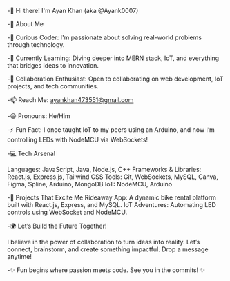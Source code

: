 -👋 Hi there! I'm Ayan Khan (aka @Ayank0007)

-🚀 About Me

-👀 Curious Coder: I'm passionate about solving real-world problems through technology.

-🌱 Currently Learning: Diving deeper into MERN stack, IoT, and everything that bridges ideas to innovation.

-💞️ Collaboration Enthusiast: Open to collaborating on web development, IoT projects, and tech communities.

-📫 Reach Me: ayankhan473551@gmail.com

-😄 Pronouns: He/Him

-⚡ Fun Fact: I once taught IoT to my peers using an Arduino, and now I’m controlling LEDs with NodeMCU via WebSockets!

-💻 Tech Arsenal

Languages: JavaScript, Java, Node.js, C++
Frameworks & Libraries: React.js, Express.js, Tailwind CSS
Tools: Git, WebSockets, MySQL, Canva, Figma, Spline, Arduino, MongoDB
IoT: NodeMCU, Arduino

-🌟 Projects That Excite Me
Rideaway App: A dynamic bike rental platform built with React.js, Express, and MySQL.
IoT Adventures: Automating LED controls using WebSocket and NodeMCU.

-🌍 Let’s Build the Future Together!

I believe in the power of collaboration to turn ideas into reality. Let’s connect, brainstorm, and create something impactful. Drop a message anytime!

-✨ Fun begins where passion meets code. See you in the commits! ✨
